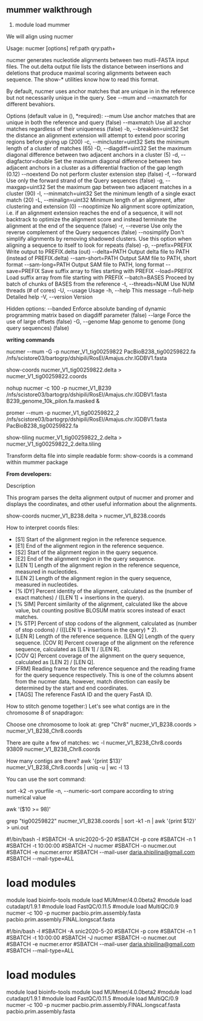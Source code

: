 ## mummer walkthrough



1. module load mummer


We will align using nucmer

Usage: nucmer [options] ref:path qry:path+

nucmer generates nucleotide alignments between two mutli-FASTA input
files. The out.delta output file lists the distance between insertions
and deletions that produce maximal scoring alignments between each
sequence. The show-* utilities know how to read this format.

By default, nucmer uses anchor matches that are unique in in the
reference but not necessarily unique in the query. See --mum and
--maxmatch for different bevahiors.

Options (default value in (), *required):
     --mum                                Use anchor matches that are unique in both the reference and query (false)
     --maxmatch                           Use all anchor matches regardless of their uniqueness (false)
 -b, --breaklen=uint32                    Set the distance an alignment extension will attempt to extend poor scoring regions before giving up (200)
 -c, --mincluster=uint32                  Sets the minimum length of a cluster of matches (65)
 -D, --diagdiff=uint32                    Set the maximum diagonal difference between two adjacent anchors in a cluster (5)
 -d, --diagfactor=double                  Set the maximum diagonal difference between two adjacent anchors in a cluster as a differential fraction of the gap length (0.12)
     --noextend                           Do not perform cluster extension step (false)
 -f, --forward                            Use only the forward strand of the Query sequences (false)
 -g, --maxgap=uint32                      Set the maximum gap between two adjacent matches in a cluster (90)
 -l, --minmatch=uint32                    Set the minimum length of a single exact match (20)
 -L, --minalign=uint32                    Minimum length of an alignment, after clustering and extension (0)
     --nooptimize                         No alignment score optimization, i.e. if an alignment extension reaches the end of a sequence, it will not backtrack to optimize the alignment score and instead terminate the alignment at the end of the sequence (false)
 -r, --reverse                            Use only the reverse complement of the Query sequences (false)
     --nosimplify                         Don't simplify alignments by removing shadowed clusters. Use this option when aligning a sequence to itself to look for repeats (false)
 -p, --prefix=PREFIX                      Write output to PREFIX.delta (out)
     --delta=PATH                         Output delta file to PATH (instead of PREFIX.delta)
     --sam-short=PATH                     Output SAM file to PATH, short format
     --sam-long=PATH                      Output SAM file to PATH, long format
     --save=PREFIX                        Save suffix array to files starting with PREFIX
     --load=PREFIX                        Load suffix array from file starting with PREFIX
     --batch=BASES                        Proceed by batch of chunks of BASES from the reference
 -t, --threads=NUM                        Use NUM threads (# of cores)
 -U, --usage                              Usage
 -h, --help                               This message
     --full-help                          Detailed help
 -V, --version                            Version

 Hidden options:
     --banded                             Enforce absolute banding of dynamic programming matrix based on diagdiff parameter (false)
     --large                              Force the use of large offsets (false)
 -G, --genome                             Map genome to genome (long query sequences) (false)


**writing commands**

nucmer --mum -G -p nucmer_V1_tig00259822 PacBioB238_tig00259822.fa /nfs/scistore03/bartogrp/dshipili/RosEl/Amajus.chr.IGDBV1.fasta

show-coords nucmer_V1_tig00259822.delta > nucmer_V1_tig00259822.coords

nohup nucmer -c 100 -p nucmer_V1_B239 /nfs/scistore03/bartogrp/dshipili/RosEl/Amajus.chr.IGDBV1.fasta B239_genome_10k_pilon.fa.masked &

promer --mum -p nucmer_V1_tig00259822_2 /nfs/scistore03/bartogrp/dshipili/RosEl/Amajus.chr.IGDBV1.fasta PacBioB238_tig00259822.fa

show-tiling nucmer_V1_tig00259822_2.delta > nucmer_V1_tig00259822_2.delta.tiling

Transform delta file into simple readable form:
show-coords is a command within mummer package

**From developers:**

Description

This program parses the delta alignment output of nucmer and promer and displays the coordinates, and other useful information about the alignments.

show-coords nucmer_V1_B238.delta > nucmer_V1_B238.coords


How to interpret coords files:
- [S1] Start of the alignment region in the reference sequence.
- [E1] End of the alignment region in the reference sequence.
- [S2] Start of the alignment region in the query sequence.  
- [E2] End of the alignment region in the query sequence.  
- [LEN 1] Length of the alignment region in the reference sequence, measured in nucleotides.  
- [LEN 2] Length of the alignment region in the query sequence, measured in nucleotides.  
- [% IDY] Percent identity of the alignment, calculated as the (number of exact matches) / ([LEN 1] + insertions in the query).  
- [% SIM] Percent similarity of the alignment, calculated like the above value, but counting positive BLOSUM matrix scores instead of exact matches.  
- [% STP] Percent of stop codons of the alignment, calculated as (number of stop codons) / (([LEN 1] + insertions in the query) * 2).  
- [LEN R] Length of the reference sequence.  [LEN Q] Length of the query sequence.  [COV R] Percent coverage of the alignment on the reference sequence, calculated as [LEN 1] / [LEN R].  
- [COV Q] Percent coverage of the alignment on the query sequence, calculated as [LEN 2] / [LEN Q].  
- [FRM] Reading frame for the reference sequence and the reading frame for the query sequence respectively. This is one of the columns absent from the nucmer data, however, match direction can easily be determined by the start and end coordinates.  
- [TAGS] The reference FastA ID and the query FastA ID.



How to stitch genome together:)
Let's see what contigs are in the chromosome 8 of snapdragon:

Choose one chromosome to look at:
grep "Chr8" nucmer_V1_B238.coords > nucmer_V1_B238_Chr8.coords


There are quite a few of matches:
wc -l nucmer_V1_B238_Chr8.coords
93809 nucmer_V1_B238_Chr8.coords


How many contigs are there?
awk '{print $13}' nucmer_V1_B238_Chr8.coords | uniq -u | wc -l
13

You can use the sort command:

sort -k2 -n yourfile
-n, --numeric-sort compare according to string numerical value

awk '($10 >= 98)'

grep "tig00259822" nucmer_V1_B238.coords | sort -k1 -n | awk '{print $12}' > uni.out





#!/bin/bash -l
#SBATCH -A snic2020-5-20
#SBATCH -p core
#SBATCH -n 1
#SBATCH -t 10:00:00
#SBATCH -J nucmer
#SBATCH -o nucmer.out
#SBATCH -e nucmer.error
#SBATCH --mail-user daria.shipilina@gmail.com
#SBATCH --mail-type=ALL
# load modules
module load bioinfo-tools
module load MUMmer/4.0.0beta2
#module load cutadapt/1.9.1
#module load FastQC/0.11.5
#module load MultiQC/0.9
nucmer -c 100 -p nucmer pacbio.prim.assembly.fasta pacbio.prim.assembly.FINAL.longscaf.fasta


#!/bin/bash -l
#SBATCH -A snic2020-5-20
#SBATCH -p core
#SBATCH -n 1
#SBATCH -t 10:00:00
#SBATCH -J nucmer
#SBATCH -o nucmer.out
#SBATCH -e nucmer.error
#SBATCH --mail-user daria.shipilina@gmail.com
#SBATCH --mail-type=ALL
# load modules
module load bioinfo-tools
module load MUMmer/4.0.0beta2
#module load cutadapt/1.9.1
#module load FastQC/0.11.5
#module load MultiQC/0.9
nucmer -c 100 -p nucmer pacbio.prim.assembly.FINAL.longscaf.fasta pacbio.prim.assembly.fasta
